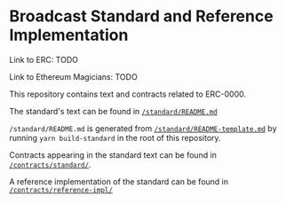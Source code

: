# Broadcast Standard and Reference Implementation

Link to ERC: TODO

Link to Ethereum Magicians: TODO

This repository contains text and contracts related to ERC-0000.

The standard's text can be found in [`/standard/README.md`](/standard/README.md)

`/standard/README.md` is generated from [`/standard/README-template.md`](./standard/README-template.md) by running `yarn build-standard` in the root of this repository.

Contracts appearing in the standard text can be found in [`/contracts/standard/`](/contracts/standard/).

A reference implementation of the standard can be found in [`/contracts/reference-impl/`](/contracts/reference-impl/)
